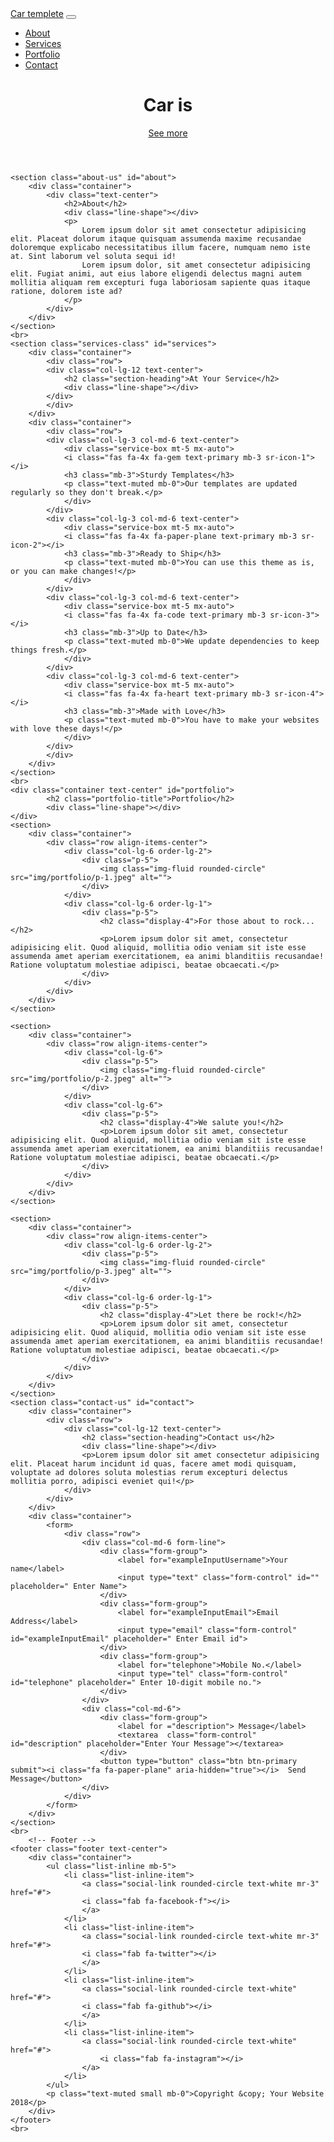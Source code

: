 <!DOCTYPE html>
<html lang="es">
<head>
    <meta charset="UTF-8">
    <meta name="viewport" content="width=device-width, initial-scale=1.0">
    <meta http-equiv="X-UA-Compatible" content="ie=edge">
    <meta name="description" content="Free Car template, with Bootstrap 4" />
    <meta name="google" content="nositelinkssearchbox">
    <meta name="author" content="@julianjp18">
    <title>Car Template</title>
    <link rel="stylesheet" href="https://use.fontawesome.com/releases/v5.4.1/css/all.css" integrity="sha384-5sAR7xN1Nv6T6+dT2mhtzEpVJvfS3NScPQTrOxhwjIuvcA67KV2R5Jz6kr4abQsz" crossorigin="anonymous">
    <link rel="stylesheet" href="https://stackpath.bootstrapcdn.com/bootstrap/4.1.3/css/bootstrap.min.css" integrity="sha384-MCw98/SFnGE8fJT3GXwEOngsV7Zt27NXFoaoApmYm81iuXoPkFOJwJ8ERdknLPMO" crossorigin="anonymous">
    <link rel="stylesheet" href="css/style.css">
    <script src="https://code.jquery.com/jquery-3.3.1.slim.min.js" integrity="sha384-q8i/X+965DzO0rT7abK41JStQIAqVgRVzpbzo5smXKp4YfRvH+8abtTE1Pi6jizo" crossorigin="anonymous"></script>
    <script src="https://cdnjs.cloudflare.com/ajax/libs/popper.js/1.14.3/umd/popper.min.js" integrity="sha384-ZMP7rVo3mIykV+2+9J3UJ46jBk0WLaUAdn689aCwoqbBJiSnjAK/l8WvCWPIPm49" crossorigin="anonymous"></script>
    <script src="https://stackpath.bootstrapcdn.com/bootstrap/4.1.3/js/bootstrap.min.js" integrity="sha384-ChfqqxuZUCnJSK3+MXmPNIyE6ZbWh2IMqE241rYiqJxyMiZ6OW/JmZQ5stwEULTy" crossorigin="anonymous"></script>
    <script src="js/main.js"></script>
</head>
<body>
    <!-- Navigation -->
    <nav class="navbar navbar-expand-lg navbar-light fixed-top" id="mainNav">
        <div class="container">
            <a class="navbar-brand js-scroll-trigger" href="#page-top">Car templete</a>
            <button class="navbar-toggler navbar-toggler-right" type="button" data-toggle="collapse" data-target="#navbarResponsive" aria-controls="navbarResponsive" aria-expanded="false" aria-label="Toggle navigation">
                <span class="navbar-toggler-icon"></span>
            </button>
            <div class="collapse navbar-collapse" id="navbarResponsive">
                <ul class="navbar-nav ml-auto">
                    <li class="nav-item">
                    <a class="nav-link js-scroll-trigger" href="#about">About</a>
                    </li>
                    <li class="nav-item">
                    <a class="nav-link js-scroll-trigger" href="#services">Services</a>
                    </li>
                    <li class="nav-item">
                    <a class="nav-link js-scroll-trigger" href="#portfolio">Portfolio</a>
                    </li>
                    <li class="nav-item">
                    <a class="nav-link js-scroll-trigger" href="#contact">Contact</a>
                    </li>
                </ul>
            </div>
        </div>
    </nav>
    <header class="background-main">
        <main class="main">
            <h1 class="main-title">Car is 
                <a href="" class="typewrite" data-period="3000" data-type='[ "Creative", "Future", "Enterteinment", "Freedom" ]'>
                    <span class="wrap"></span>
                </a>
            </h1>
        </main>
        <div class="text-center">
            <a class="main-link btn btn-lg"  href="">
                See more
                <i class="fa fa-chevron-down"></i>
            </a> 
        </div>
    </header>
    
    <section class="about-us" id="about">
        <div class="container">
            <div class="text-center">
                <h2>About</h2>
                <div class="line-shape"></div>
                <p>
                    Lorem ipsum dolor sit amet consectetur adipisicing elit. Placeat dolorum itaque quisquam assumenda maxime recusandae doloremque explicabo necessitatibus illum facere, numquam nemo iste at. Sint laborum vel soluta sequi id!
                    Lorem ipsum dolor, sit amet consectetur adipisicing elit. Fugiat animi, aut eius labore eligendi delectus magni autem mollitia aliquam rem excepturi fuga laboriosam sapiente quas itaque ratione, dolorem iste ad?
                </p>        
            </div>
        </div>
    </section>
    <br>
    <section class="services-class" id="services">
        <div class="container">
            <div class="row">
            <div class="col-lg-12 text-center">
                <h2 class="section-heading">At Your Service</h2>
                <div class="line-shape"></div>
            </div>
            </div>
        </div>
        <div class="container">
            <div class="row">
            <div class="col-lg-3 col-md-6 text-center">
                <div class="service-box mt-5 mx-auto">
                <i class="fas fa-4x fa-gem text-primary mb-3 sr-icon-1"></i>
                <h3 class="mb-3">Sturdy Templates</h3>
                <p class="text-muted mb-0">Our templates are updated regularly so they don't break.</p>
                </div>
            </div>
            <div class="col-lg-3 col-md-6 text-center">
                <div class="service-box mt-5 mx-auto">
                <i class="fas fa-4x fa-paper-plane text-primary mb-3 sr-icon-2"></i>
                <h3 class="mb-3">Ready to Ship</h3>
                <p class="text-muted mb-0">You can use this theme as is, or you can make changes!</p>
                </div>
            </div>
            <div class="col-lg-3 col-md-6 text-center">
                <div class="service-box mt-5 mx-auto">
                <i class="fas fa-4x fa-code text-primary mb-3 sr-icon-3"></i>
                <h3 class="mb-3">Up to Date</h3>
                <p class="text-muted mb-0">We update dependencies to keep things fresh.</p>
                </div>
            </div>
            <div class="col-lg-3 col-md-6 text-center">
                <div class="service-box mt-5 mx-auto">
                <i class="fas fa-4x fa-heart text-primary mb-3 sr-icon-4"></i>
                <h3 class="mb-3">Made with Love</h3>
                <p class="text-muted mb-0">You have to make your websites with love these days!</p>
                </div>
            </div>
            </div>
        </div>
    </section>
    <br>
    <div class="container text-center" id="portfolio">
            <h2 class="portfolio-title">Portfolio</h2>
            <div class="line-shape"></div>
    </div>
    <section>
        <div class="container">
            <div class="row align-items-center">
                <div class="col-lg-6 order-lg-2">
                    <div class="p-5">
                        <img class="img-fluid rounded-circle" src="img/portfolio/p-1.jpeg" alt="">
                    </div>
                </div>
                <div class="col-lg-6 order-lg-1">
                    <div class="p-5">
                        <h2 class="display-4">For those about to rock...</h2>
                        <p>Lorem ipsum dolor sit amet, consectetur adipisicing elit. Quod aliquid, mollitia odio veniam sit iste esse assumenda amet aperiam exercitationem, ea animi blanditiis recusandae! Ratione voluptatum molestiae adipisci, beatae obcaecati.</p>
                    </div>
                </div>
            </div>
        </div>
    </section>

    <section>
        <div class="container">
            <div class="row align-items-center">
                <div class="col-lg-6">
                    <div class="p-5">
                        <img class="img-fluid rounded-circle" src="img/portfolio/p-2.jpeg" alt="">
                    </div>
                </div>
                <div class="col-lg-6">
                    <div class="p-5">
                        <h2 class="display-4">We salute you!</h2>
                        <p>Lorem ipsum dolor sit amet, consectetur adipisicing elit. Quod aliquid, mollitia odio veniam sit iste esse assumenda amet aperiam exercitationem, ea animi blanditiis recusandae! Ratione voluptatum molestiae adipisci, beatae obcaecati.</p>
                    </div>
                </div>
            </div>
        </div>
    </section>

    <section>
        <div class="container">
            <div class="row align-items-center">
                <div class="col-lg-6 order-lg-2">
                    <div class="p-5">
                        <img class="img-fluid rounded-circle" src="img/portfolio/p-3.jpeg" alt="">
                    </div>
                </div>
                <div class="col-lg-6 order-lg-1">
                    <div class="p-5">
                        <h2 class="display-4">Let there be rock!</h2>
                        <p>Lorem ipsum dolor sit amet, consectetur adipisicing elit. Quod aliquid, mollitia odio veniam sit iste esse assumenda amet aperiam exercitationem, ea animi blanditiis recusandae! Ratione voluptatum molestiae adipisci, beatae obcaecati.</p>
                    </div>
                </div>
            </div>
        </div>
    </section>
    <section class="contact-us" id="contact">
        <div class="container">
            <div class="row">
                <div class="col-lg-12 text-center">
                    <h2 class="section-heading">Contact us</h2>
                    <div class="line-shape"></div>
                    <p>Lorem ipsum dolor sit amet consectetur adipisicing elit. Placeat harum incidunt id quas, facere amet modi quisquam, voluptate ad dolores soluta molestias rerum excepturi delectus mollitia porro, adipisci eveniet qui!</p>
                </div>
            </div>
        </div>
        <div class="container">
            <form>
                <div class="row">
                    <div class="col-md-6 form-line">
                        <div class="form-group">
                            <label for="exampleInputUsername">Your name</label>
                            <input type="text" class="form-control" id="" placeholder=" Enter Name">
                        </div>
                        <div class="form-group">
                            <label for="exampleInputEmail">Email Address</label>
                            <input type="email" class="form-control" id="exampleInputEmail" placeholder=" Enter Email id">
                        </div>	
                        <div class="form-group">
                            <label for="telephone">Mobile No.</label>
                            <input type="tel" class="form-control" id="telephone" placeholder=" Enter 10-digit mobile no.">
                        </div>
                    </div>
                    <div class="col-md-6">
                        <div class="form-group">
                            <label for ="description"> Message</label>
                            <textarea  class="form-control" id="description" placeholder="Enter Your Message"></textarea>
                        </div>
                        <button type="button" class="btn btn-primary submit"><i class="fa fa-paper-plane" aria-hidden="true"></i>  Send Message</button>
                    </div>        
                </div>
            </form>
        </div>
    </section>
    <br>
        <!-- Footer -->
    <footer class="footer text-center">
        <div class="container">
            <ul class="list-inline mb-5">
                <li class="list-inline-item">
                    <a class="social-link rounded-circle text-white mr-3" href="#">
                    <i class="fab fa-facebook-f"></i>
                    </a>
                </li>
                <li class="list-inline-item">
                    <a class="social-link rounded-circle text-white mr-3" href="#">
                    <i class="fab fa-twitter"></i>
                    </a>
                </li>
                <li class="list-inline-item">
                    <a class="social-link rounded-circle text-white" href="#">
                    <i class="fab fa-github"></i>
                    </a>
                </li>
                <li class="list-inline-item">
                    <a class="social-link rounded-circle text-white" href="#">
                        <i class="fab fa-instagram"></i>
                    </a>
                </li>
            </ul>
            <p class="text-muted small mb-0">Copyright &copy; Your Website 2018</p>
        </div>
    </footer>
    <br>
</body>
</html>
